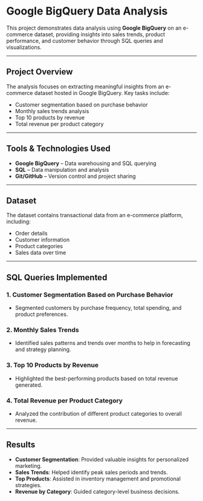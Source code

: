 # Google BigQuery Data Analysis

This project demonstrates data analysis using **Google BigQuery** on an e-commerce dataset, providing insights into sales trends, product performance, and customer behavior through SQL queries and visualizations.

---

## **Project Overview**

The analysis focuses on extracting meaningful insights from an e-commerce dataset hosted in Google BigQuery. Key tasks include:
- Customer segmentation based on purchase behavior
- Monthly sales trends analysis
- Top 10 products by revenue
- Total revenue per product category

---

## **Tools & Technologies Used**

- **Google BigQuery** – Data warehousing and SQL querying
- **SQL** – Data manipulation and analysis
- **Git/GitHub** – Version control and project sharing

---

## **Dataset**

The dataset contains transactional data from an e-commerce platform, including:
- Order details
- Customer information
- Product categories
- Sales data over time

---

## **SQL Queries Implemented**

### 1. Customer Segmentation Based on Purchase Behavior
- Segmented customers by purchase frequency, total spending, and product preferences.

### 2. Monthly Sales Trends
- Identified sales patterns and trends over months to help in forecasting and strategy planning.

### 3. Top 10 Products by Revenue
- Highlighted the best-performing products based on total revenue generated.

### 4. Total Revenue per Product Category
- Analyzed the contribution of different product categories to overall revenue.

---

## **Results**

- **Customer Segmentation**: Provided valuable insights for personalized marketing.
- **Sales Trends**: Helped identify peak sales periods and trends.
- **Top Products**: Assisted in inventory management and promotional strategies.
- **Revenue by Category**: Guided category-level business decisions.

